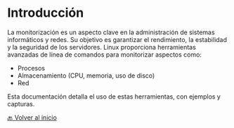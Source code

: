 # Introducción

La monitorización es un aspecto clave en la administración de sistemas informáticos y redes. Su objetivo es garantizar el rendimiento, la estabilidad y la seguridad de los servidores. Linux proporciona herramientas avanzadas de línea de comandos para monitorizar aspectos como:

- Procesos  
- Almacenamiento (CPU, memoria, uso de disco)  
- Red  

Esta documentación detalla el uso de estas herramientas, con ejemplos y capturas.  

[🔙 Volver al inicio](https://github.com/HoracioGG/Monitorizacion/blob/main/Inicio.md)
